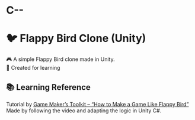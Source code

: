 # C--
# 🐦 Flappy Bird Clone (Unity)
🎮 A simple Flappy Bird clone made in Unity.  
🧠 Created for learning
## 📚 Learning Reference
Tutorial by [Game Maker’s Toolkit – “How to Make a Game Like Flappy Bird”](https://www.youtube.com/watch?v=JdvTlr9gyIU)  
Made by following the video and adapting the logic in Unity C#.
